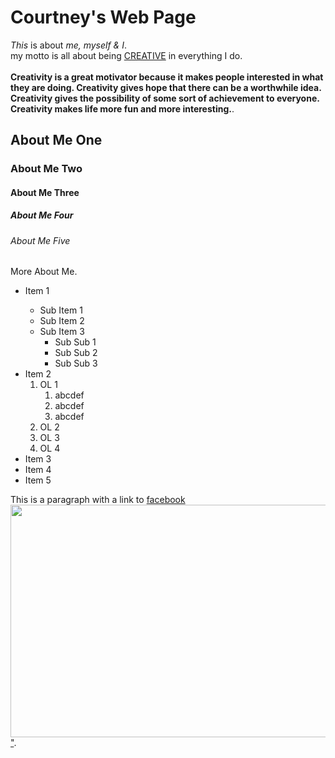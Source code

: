 <html>
 <head>
  <title>Basic Web Page</title>
 </head>
  <body>
    <h1>Courtney's Web Page</h1>
    <p><i>This</i> is about <em>me, myself & I</em>. <br/>
    my motto is all about being <u>CREATIVE</u> in everything I do. 
    <br>
    <br>
    <b>Creativity is a great motivator because it makes people interested in what they are doing. Creativity gives hope that there can be a worthwhile idea. Creativity gives the possibility of some sort of achievement to everyone. Creativity makes life more fun and more interesting.</b>.
    </p>
    <h2>About Me One</h2>
    <h3>About Me Two</h3>
    <h4>About Me Three</h4>
    <h5>About Me Four</h5>
    <h6>About Me Five</h6>
    <p>More About Me.</p>
  <ul>
	 <li>Item 1</li>
	  <ul>
	   <li>Sub Item 1</li>
	   <li>Sub Item 2</li>
	   <li>Sub Item 3
            <ul>
             <li>Sub Sub 1</li>
             <li>Sub Sub 2</li>
             <li>Sub Sub 3</li>
	   </ul>
        </li>
    </ul>
	 <li>Item 2
          <ol>
           <li>OL 1
	    <ol>
	     <li>abcdef</li>
	     <li>abcdef</li>
	     <li>abcdef</li>
	    </ol>
	   </li>
           <li>OL 2</li>
	   <li>OL 3</li>
	   <li>OL 4</li>
	  </ol>
    </li>
	<li>Item 3</li>
	<li>Item 4</li>
	<li>Item 5</li>
	</ul>
<p>This is a paragraph with a link to <a target="_blank" href=Facebook.com>facebook
  <img src="file:///Macintosh HD/Users/Bootie/Desktop/facebook-012.jpg" width="620" height="372" alt="">"</a>.</p>
	</body>
</html>
